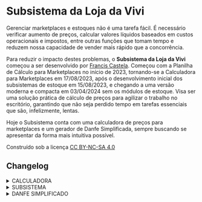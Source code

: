 <h1>Subsistema da Loja da Vivi</h1>
</p>Gerenciar marketplaces e estoques não é uma tarefa fácil. É necessário verificar aumento de preços, calcular valores líquidos baseados em custos operacionais e impostos, entre outras funções que tomam tempo e reduzem nossa capacidade de vender mais rápido que a concorrência.</p>
</p>Para reduzir o impacto destes problemas, o <b>Subsistema da Loja da Vivi</b> começou a ser desenvolvido por <a href="https://www.aeca.com.br/francis-castela" style="color: inherit; text-decoration: underline">Francis Castela</a>. Começou com a Planilha de Cálculo para Marketplaces no início de 2023, tornando-se a Calculadora para Marketplaces em 17/08/2023, após o desenvolvimento inicial dos subsistemas de estoque em 15/08/2023, e chegando a uma versão moderna e compacta em 03/04/2024 sem os módulos de estoque. Visa ser uma solução prática de cálculo de preços para agilizar o trabalho no escritório, garantindo que não seja perdido tempo em tarefas essenciais que são, infelizmente, lentas.</p>
<p>Hoje o Subsistema conta com uma calculadora de preços para marketplaces e um gerador de Danfe Simplificada, sempre buscando se apresentar da forma mais intuitiva possível.</p>
<p>Construído sob a licença <a
            href="https://creativecommons.org/licenses/by-nc-sa/4.0/deed.pt-br" target="_blank"
            rel="license noopener noreferrer" style="color: inherit; text-decoration: underline;">CC BY-NC-SA 4.0</a></p>
<h2>Changelog</h2>
<details>
<summary>
CALCULADORA
</summary>
<table>
    <thead>
        <tr style="background-color: #333843; color: aquamarine;">
            <th style="width: 12ch;">VERSÃO</th>
            <th style="text-align: left; padding: 0 2ch">CHANGELOG</th>
        </tr>
    </thead>
    <tbody>
    <tr>
        <td>4.4.2<br>01/08/2025</td>
        <td>
            <ul>
                <li>Correção de cálculo do MERCADO LIVRE CLÁSSICO se repetindo para o MERCADO LIVRE PREMIUM.</li>
            </ul>
        </td>
    </tr>
    <tr>
        <td>4.4.1<br>29/07/2025</td>
        <td>
            <ul>
                <li>Correção de cálculo do CNPJ RAV SHEFA de acordo com orientação da contabilidade.</li>
                <li>Abreviação de nomenclaturas de const.</li>
            </ul>
        </td>
    </tr>
    <tr>
        <td>4.4.0<br>28/07/2025</td>
        <td>
            <ul>
                <li>Novos cálculos para o CNPJ RAV SHEFA, que trabalha com Lucro Presumido e apenas vendas presenciais.</li>
                <li>Simplificadas todas as fórmulas de cálculo.</li>
                <li>Apagadas fórmulas de marketplace não usados.</li>
            </ul>
        </td>
    </tr>
    <tr>
        <td>4.3.5<br>21/07/2025</td>
        <td>
            <ul>
                <li>Atualizado alíquota de CNPJs</li>
            </ul>
        </td>
    </tr>
    <tr>
        <td>4.3.4<br>20/05/2025</td>
        <td>
            <ul>
                <li>Atualizados nomes dos CNPJs.</li>
                <li>Adicionado link para o Changelog no texto da versão.</li>
            </ul>
        </td>
    </tr>
    <tr>
        <td>4.3.3<br>19/02/2025</td>
        <td>
            <ul>
                <li>Correção de bug em calcShopeeManual exibindo valores errados quando preço está próximo de 500</li>
            </ul>
        </td>
    </tr>
    <tr>
        <td>4.3.2<br>22/01/2025</td>
            <td>
                <ul>
                    <li>Adicionado Presencial para cálculos de vendas na loja.</li>
                </ul>
            </td>
    </tr>
    <tr>
        <td>4.3.1<br>18/12/2024</td>
            <td>
                <ul>
                    <li>Taxas fixas do Mercado Livre alteradas:
                    <br>Até R$ 28,99: R$ 6,25
                    <br>Entre R$ 29,00 e R$ 49,99: R$ 6,50
                    <br>Entre R$ 50,00 e R$ 78,99: R$ 6,75
                    <br>Acima de R$ 79: não há</li>
                </ul>
            </td>
    </tr>
        <tr>
            <td>4.3.0 <br> 02/07/2024</td>
            <td>
                <ul>
                    <li>Adicionado markeplace Shein.</li>
                </ul>
            </td>
        </tr>
        <tr>
            <td>4.2.9 <br> 19/06/2024</td>
            <td>
                <ul>
                    <li>Divisão de porcentagem alterada de "." para ",".</li>
                </ul>
            </td>
        </tr>
        <tr>
            <td>4.2.8 <br> 13/06/2024</td>
            <td>
                <ul>
                    <li>Taxa fixa da Shopee alterada de R$ 3 para R$ 4.</li>
                </ul>
            </td>
        </tr>
        <tr>
            <td>4.2.7 <br> 23/05/2024</td>
            <td>
                <ul>
                    <li>Adicionado 2% na comissão da Shopee por conta do programa Shopee Antecipa.</li>
                </ul>
            </td>
        </tr>
        <tr>
            <td>4.2.6 <br> 15/05/2024</td>
            <td>
                <ul>
                    <li>Corrigidas as taxas fixas do Mercado Livre para R$ 6,00 até valor de venda de R$ 78,99 e R$ 0 para valor de venda acima de R$ 79,00.</li>
                </ul>
            </td>
        </tr>
        <tr>
            <td>4.2.5 <br> 29/04/2024</td>
            <td>
                <ul>
                    <li>Atualizadas taxas de frete do Magalu para a nova política de frete, valendo a partir de 01/05/2024.</li>
                </ul>
            </td>
        </tr>
        <tr>
            <td>4.2.4 <br> 10/04/2024</td>
            <td>
                <ul>
                    <li>Reescritas todas as fórmulas de cálculo por valor líquido.</li>
                    <li>Reescritas todas as fórmulas de cálculo por porcentagem líquida.</li>
                    <li>Marketplaces RD e WebContinental marcados para manutenção, por falta de dados sobre taxas.</li>
                </ul>
            </td>
        </tr>
        <tr>
            <td>4.2.3 <br> 09/04/2024</td>
            <td>
                <ul>
                    <li>Reescritas todas as fórmulas de cálculo manual.</li>
                </ul>
            </td>
        </tr>
        <tr>
            <td>4.2.2 <br> 05/04/2024</td>
            <td>
                <ul>
                    <li>Cadastradas e atualizadas as variáveis de todos os marketplaces exceto WebContinental.</li>
                    <li>Removida opção de categoria. A taxa de comissão por categoria será calculada pela mais alta por marketplace.</li>
                </ul>
            </td>
        </tr>
        <tr>
            <td>4.2.1 <br> 04/04/2024</td>
            <td>
                <ul>
                    <li>Correção de erros no layout em relação a mudança de cores por CNPJ.</li>
                    <li>Adicionados marketplaces RD, SITE-UOOL e SITE-ATACADO (ainda em desenvolvimento).</li>
                    <li>Alterados nomes de CNPJ para a razão social de cada um.</li>
                    <li>Adicionado CNPJ VIVIANE CHRISTINA FERREIRA.</li>
                </ul>
            </td>
        </tr>
        <tr>
            <td>4.2.0 <br> 03/04/2024</td>
            <td>
                <ul>
                    <li>Mudança de layout seguindo os novos padrões.</li>
                    <li>Adicionado marketplace CASAS BAHIA (ainda em desenvolvimento).</li>
                    <li>Marketplace AMERICANAS marcado para manutenção.</li>
                    <li>Removido SITE.</li>
                </ul>
            </td>
        </tr>
        <tr>
            <td>4.1.2 <br> 18/01/2024</td>
            <td>
                <ul>
                    <li>Atualizada taxa de cartão para SITE.</li>
                </ul>
            </td>
        </tr>
        <tr>
            <td>4.1.1 <br> 10/10/2023</td>
            <td>
                <ul>
                    <li>Adicionada diferenciação de cores na tabela e no H1 de acordo com o CNPJ selecionado
                        para facilitar a identificação de para onde o valor está sendo calculado.</li>
                    <li>Textos de ajuda ficam escondidos em um spoiler.</li>
                    <li>Corrigida comissão do SITE.</li>
                </ul>
            </td>
        </tr>
        <tr>
            <td>4.1.0 <br> 26/09/2023</td>
            <td>
                <ul>
                    <li>Adicionada linha de cálculo para SITE, exibindo o valor em 12x com juros.</li>
                    <li>Adicionado PIX na primeira linha de cálculo para SITE.</li>
                </ul>
            </td>
        </tr>
        <tr>
            <td>4.0.3 <br> 15/09/2023</td>
            <td>
                <ul>
                    <li>Corrigido bugs de cálculo nas fórmulas de porcentagem do Mercado Livre Clássico e
                        Premium, e Site.</li>
                    <li>Corrigido bug de cálculo manual da Shopee que mostrava um valor líquido maior do que
                        o real.</li>
                </ul>
            </td>
        </tr>
        <tr>
            <td>4.0.2 <br> 14/09/2023</td>
            <td>
                <ul>
                    <li>Taxa fixa da Shopee aumentou de R$ 2,00 para R$ 3,00.</li>
                </ul>
            </td>
        </tr>
        <tr>
            <td>4.0.1 <br> 22/08/2023</td>
            <td>
                <ul>
                    <li>Corrigido bug que impedia cálculos para itens de custo inferior a R$ 8,00.</li>
                    <li>Estilos CSS unificados e reorganizados.</li>
                </ul>
            </td>
        </tr>
        <tr>
            <td style="font-weight: bold;">4.0.0 <br> 17/08/2023</td>
            <td>
                <ul>
                    <li>Nova versão em formato HTML! Agora é possível usar a calculadora individualmente,
                        sem esperar outra pessoa parar.</li>
                    <li>Correção de cálculos nas fórmulas que sugeriam valores muito baixos.</li>
                    <li>Changelog de outras versões disponível na <a
                            href="https://docs.google.com/spreadsheets/d/1JOVpaQqCp9t1EbIY9RhuKyxhysC2B_F3AEpm3ThkKtw/edit?usp=sharing"
                            style="color: inherit; text-decoration: underline;">versão planilha (3.2.1 de 21/06/2023)</a>.</li>
                </ul>
            </td>
        </tr>
    </tbody>
</table>
</details>

<details>
<summary>
SUBSISTEMA
</summary>
<table>
    <thead>
        <tr style="background-color: #333843; color: aquamarine;">
            <th style="width: 12ch;">VERSÃO</th>
            <th style="text-align: left; padding: 0 2ch">CHANGELOG</th>
        </tr>
    </thead>
    <tbody>
    <tr>
        <td>3.2.0<br>02/07/2024</td>
        <td>
            <ul>
                <li>Novo design! Paleta de cores inspirada em Material Design. Fonte padrão alterada para Nunito.</li>
            </ul>
        </td>
    </tr>
    <tr>
        <td>3.1.0<br>12/06/2024</td>
        <td>
            <ul>
                <li>Adicionado página de calculadora de caixa.</li>
            </ul>
        </td>
    </tr>
        <tr>
            <td style="font-weight: bold;">3.0.0<br>03/04/2023</td>
            <td>
                <ul>
                    <li>Novo design! Paleta de cores inspirada em visuais synthwave, e layout reorganizado para ser responsivo a dimensões da tela.</li>
                    <li>Removidos botões de estoque, não mais utilizados.</li>
                    <li>Calculadora movida para o index.</li>
                    <li>Adicionado link para a planilha de vendas semanais.</li>
                </ul>
            </td>
        </tr>
        <tr>
            <td>2.0.6<br>24/10/2023</td>
            <td>
                <ul>
                    <li>Corrigido erro de ortografia em README</li>
                </ul>
            </td>
        </tr>
        <tr>
            <td>2.0.5<br>18/10/2023</td>
            <td>
                <ul>
                    <li>Adicionado botão GERADOR DE DANFE SIMPLIFICADO.</li>
                    <li>Adicionada fonte Lekton para alguns estilos.</li>
                </ul>
            </td>
        </tr>
        <tr>
        <tr>
            <td>2.0.4<br>16/10/2023</td>
            <td>
                <ul>
                    <li>Changelog transferido para a página do projeto.</li>
                </ul>
            </td>
        </tr>
        <tr>
            <td>2.0.3<br>29/09/2023</td>
            <td>
                <ul>
                    <li>Corrigida posição dos botões na página para o exato centro.</li>
                </ul>
            </td>
        </tr>
        <tr>
            <td>2.0.2 <br> 26/09/2023</td>
            <td>
                <ul>
                    <li>Corrigido link social.</li>
                </ul>
            </td>
        </tr>
        <tr>
            <td>2.0.1 <br> 05/09/2023</td>
            <td>
                <ul>
                    <li>Corrigido erro de sintaxe que impedia CSS de funcionar.</li>
                </ul>
            </td>
        </tr>
        <tr>
            <td style="font-weight: bold;">2.0.0 <br> 05/09/2023</td>
            <td>
                <ul>
                    <li>Lançamento de versão totalmente online hospedada no GitHub.</li>
                    <li>Reorganização dos arquivos em pastas.</li>
                </ul>
            </td>
        </tr>
        <tr>
            <td>1.0.2 <br> 26/08/2023</td>
            <td>
                <ul>
                    <li>Bloco TODOS OS ESTOQUES será usado para conferência de estoques entre lojas.
                        Posteriormente será readaptado para sua ideia de função original.</li>
                </ul>
            </td>
        </tr>
        <tr>
            <td>1.0.1 <br> 21/08/2023</td>
            <td>
                <ul>
                    <li>Adicionado bloco TODOS OS ESTOQUES (em breve), para bloco de estoque geral, que está
                        sendo desenvolvido.</li>
                    <li>Botões centralizados na página.</li>
                </ul>
            </td>
        </tr>
        <tr>
            <td style="font-weight: bold;">1.0.0 <br> 18/08/2023</td>
            <td>
                <ul>
                    <li>Lançamento oficial! Bem vindo 1.0.0!</li>
                    <li>Changelog redesenhado com separação de funções.</li>
                    <li>Nova paleta de cores para todas as páginas.</li>
                    <li>Estilos CSS unificados e reorganizados.</li>
                    <li>Melhora na documentação.</li>
                </ul>
            </td>
        </tr>
        <tr>
            <td>0.1.1 <br> 17/08/2023</td>
            <td>
                <ul>
                    <li>Adicionada CALCULADORA PARA MARKETPLACES, reescrita em HTML.</li>
                </ul>
            </td>
        </tr>
        <tr>
            <td>0.1.0 <br> 16/08/2023</td>
            <td>
                <ul>
                    <li>Separados os estilos CSS em um único arquivo.</li>
                    <li>Adicionado SITE na lista de estoque.</li>
                    <li>Adicionado botão "CALCULADORA (em breve)" na página inicial para indexar a futura
                        página da Calculadora para Marketplaces.</li>
                    <li>Limpeza de código em variáveis.</li>
                    <li>Melhora na documentação.</li>
                </ul>
            </td>
        </tr>
        <tr>
            <td>0.0.1 <br> 15/08/2023</td>
            <td>
                <ul>
                    <li>Desenvolvimento inicial do código, disponibilizando para testes.</li>
                </ul>
            </td>
        </tr>
    </tbody>
</table>
</details>

<details>
<summary>
DANFE SIMPLIFICADO
</summary>
<table>
    <thead>
        <tr style="background-color: #333843; color: aquamarine;">
            <th style="width: 12ch;">VERSÃO</th>
            <th style="text-align: left; padding: 0 2ch">CHANGELOG</th>
        </tr>
    </thead>
    <tbody>
        <tr>
            <td style="font-weight: bold;">1.0.0<br>04/03/2024</td>
            <td>
                <ul>
                    <li>Versão marcada como estável, depois de meses de testes.</li>
                    <li>Mudança de layout seguindo os novos padrões.</li>
                </ul>
            </td>
        </tr>
        <tr>
            <td>0.1.1<br>19/10/2023</td>
            <td>
                <ul>
                    <li>Corrigido bug que fazia valores não exibir centavos nos preços.</li>
                </ul>
            </td>
        </tr>
        <tr>
            <td>0.1.0<br>18/10/2023</td>
            <td>
                <ul>
                    <li>Versão ALPHA funcional.</li>
                    <li>Adicionado GIF para mostrar que o arquivo está sendo gerado.</li>
                </ul>
            </td>
        </tr>
        <tr>
            <td>0.0.1<br>17/10/2023</td>
            <td>
                <ul>
                    <li>Desenvolvimento inicial do código, disponibilizando para testes.</li>
                </ul>
            </td>
        </tr>
    </tbody>
</table>
</details>
